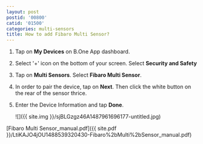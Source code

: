 ```yaml
---
layout: post
postid: '00800'
catid: '01500'
categories: multi-sensors
title: How to add Fibaro Multi Sensor?
---
```


1. Tap on **My Devices** on B.One App dashboard.

2. Select '+' icon on the bottom of your screen. Select **Security and Safety**

3. Tap on **Multi Sensors**. Select **Fibaro Multi Sensor**.

4. In order to pair the device, tap on **Next**. Then click the white button on the rear of the sensor thrice.

5. Enter the Device Information and tap **Done**.

    ![]({{ site.img }}/sjBLGzgz46A1487961696177-untitled.jpg)

[Fibaro Multi Sensor_manual.pdf]({{ site.pdf }}/LtiKAJO4jOU1488539320430-Fibaro%2bMulti%2bSensor_manual.pdf)